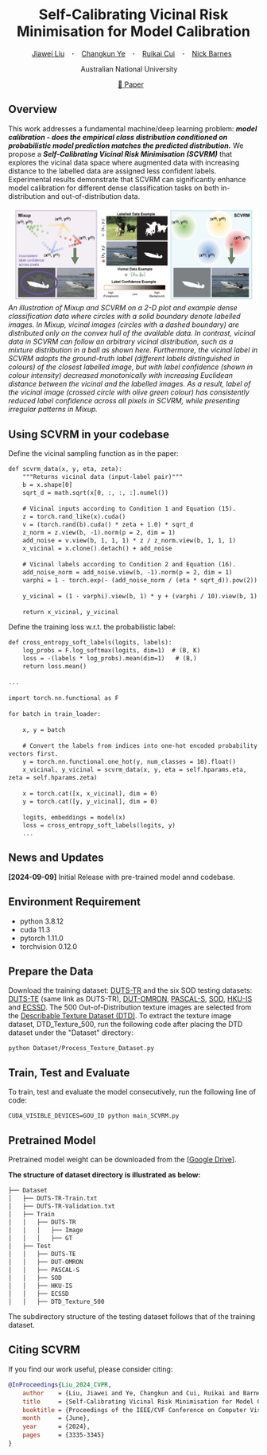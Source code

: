 <h1 align="center"> Self-Calibrating Vicinal Risk Minimisation for Model Calibration </h1>

<p align="center">
  <a href="https://scholar.google.com.au/citations?user=gqnX0nUAAAAJ&hl=en" target="_blank">Jiawei&nbsp;Liu</a> &ensp; <b>&middot;</b> &ensp;
  <a href="https://scholar.google.com.au/citations?user=PkzMdOYAAAAJ&hl=en" target="_blank">Changkun&nbsp;Ye</a> &ensp; <b>&middot;</b> &ensp;
  <a href="https://scholar.google.com.au/citations?user=yhscu8IAAAAJ&hl=en" target="_blank">Ruikai&nbsp;Cui</a> &ensp; <b>&middot;</b> &ensp;
  <a href="https://scholar.google.com.au/citations?user=yMXs1WcAAAAJ&hl=en" target="_blank">Nick&nbsp;Barnes</a>&ensp;
</p>

<p align="center">
  Australian National University &emsp;
</p>

<p align="center">
  <a href="https://openaccess.thecvf.com/content/CVPR2024/html/Liu_Self-Calibrating_Vicinal_Risk_Minimisation_for_Model_Calibration_CVPR_2024_paper.html" target="_blank">📃 Paper</a> &ensp;
</p>

## Overview
This work addresses a fundamental machine/deep learning problem: ***model calibration - does the empirical class distribution conditioned on probabilistic model prediction matches the predicted distribution.*** We propose a ***Self-Calibrating Vicinal Risk Minimisation (SCVRM)*** that explores the vicinal data space where augmented data with increasing distance to the labelled data are assigned less confident labels. Experimental results demonstrate that SCVRM can significantly enhance model calibration for different dense classification tasks on both in-distribution and out-of-distribution data.

![](assets/SCVRM_Intro.png)
*An illustration of Mixup and SCVRM on a 2-D plot and example dense classification data where circles with a solid boundary denote labelled images. In Mixup, vicinal images (circles with a dashed boundary) are distributed only on the convex hull of the available data. In contrast, vicinal data in SCVRM can follow an arbitrary vicinal distribution, such as a mixture distribution in a ball as shown here. Furthermore, the vicinal label in SCVRM adopts the ground-truth label (different labels distinguished in colours) of the closest labelled image, but with label confidence (shown in colour intensity) decreased monotonically with increasing Euclidean distance between the vicinal and the labelled images. As a result, label of the vicinal image (crossed circle with olive green colour) has consistently reduced label confidence across all pixels in SCVRM, while presenting irregular patterns in Mixup.*

## Using SCVRM in your codebase
Define the vicinal sampling function as in the paper:
```
def scvrm_data(x, y, eta, zeta):
    """Returns vicinal data (input-label pair)"""
    b = x.shape[0]
    sqrt_d = math.sqrt(x[0, :, :, :].numel())

    # Vicinal inputs according to Condition 1 and Equation (15).
    z = torch.rand_like(x).cuda()
    v = (torch.rand(b).cuda() * zeta + 1.0) * sqrt_d
    z_norm = z.view(b, -1).norm(p = 2, dim = 1)
    add_noise = v.view(b, 1, 1, 1) * z / z_norm.view(b, 1, 1, 1)
    x_vicinal = x.clone().detach() + add_noise

    # Vicinal labels according to Condition 2 and Equation (16).
    add_noise_norm = add_noise.view(b, -1).norm(p = 2, dim = 1)
    varphi = 1 - torch.exp(- (add_noise_norm / (eta * sqrt_d)).pow(2))

    y_vicinal = (1 - varphi).view(b, 1) * y + (varphi / 10).view(b, 1)

    return x_vicinal, y_vicinal
```

Define the training loss w.r.t. the probabilistic label:
```
def cross_entropy_soft_labels(logits, labels):
    log_probs = F.log_softmax(logits, dim=1)  # (B, K)
    loss = -(labels * log_probs).mean(dim=1)   # (B,)
    return loss.mean()

...

import torch.nn.functional as F

for batch in train_loader:

    x, y = batch

    # Convert the labels from indices into one-hot encoded probability vectors first.
    y = torch.nn.functional.one_hot(y, num_classes = 10).float()
    x_vicinal, y_vicinal = scvrm_data(x, y, eta = self.hparams.eta, zeta = self.hparams.zeta)
    
    x = torch.cat([x, x_vicinal], dim = 0)
    y = torch.cat([y, y_vicinal], dim = 0)

    logits, embeddings = model(x)
    loss = cross_entropy_soft_labels(logits, y)
    ...
```

## News and Updates
**[2024-09-09]** Initial Release with pre-trained model annd codebase.

## Environment Requirement
- python 3.8.12
- cuda 11.3
- pytorch 1.11.0
- torchvision 0.12.0

## Prepare the Data
Download the training dataset: <a target="_blank" href="https://www.kaggle.com/datasets/balraj98/duts-saliency-detection-dataset">DUTS-TR</a> and the six SOD testing datasets: <a target="_blank" href="https://www.kaggle.com/datasets/balraj98/duts-saliency-detection-dataset">DUTS-TE</a> (same link as DUTS-TR), <a target="_blank" href="http://saliencydetection.net/dut-omron/">DUT-OMRON</a>, <a target="_blank" href="http://cbi.gatech.edu/salobj/">PASCAL-S</a>, <a target="_blank" href="https://www.elderlab.yorku.ca/resources/salient-objects-dataset-sod/">SOD</a>, <a target="_blank" href="https://i.cs.hku.hk/~yzyu/research/deep_saliency.html">HKU-IS</a> and <a target="_blank" href="https://www.cse.cuhk.edu.hk/leojia/projects/hsaliency/dataset.html">ECSSD</a>. The 500 Out-of-Distribution texture images are selected from the <a target="_blank" href="https://www.robots.ox.ac.uk/~vgg/data/dtd/">Describable Texture Dataset (DTD)</a>. To extract the texture image dataset, DTD_Texture_500, run the following code after placing the DTD dataset under the "Dataset" directory:
```
python Dataset/Process_Texture_Dataset.py
```

## Train, Test and Evaluate
To train, test and evaluate the model consecutively, run the following line of code:
```
CUDA_VISIBLE_DEVICES=GOU_ID python main_SCVRM.py
```

## Pretrained Model
Pretrained model weight can be downloaded from the [<a target="_blank" href="https://drive.google.com/drive/folders/1KIJ6k-cnlCbu8Rxtrln-xbG5Qta444aw?usp=share_link">Google Drive</a>].

**The structure of dataset directory is illustrated as below:**
```
├── Dataset
│   ├── DUTS-TR-Train.txt
│   ├── DUTS-TR-Validation.txt
│   ├── Train
│   │   ├── DUTS-TR
│   │   │   ├── Image
│   │   │   ├── GT
│   ├── Test
│   │   ├── DUTS-TE
│   │   ├── DUT-OMRON
│   │   ├── PASCAL-S
│   │   ├── SOD
│   │   ├── HKU-IS
│   │   ├── ECSSD
│   │   ├── DTD_Texture_500
```
The subdirectory structure of the testing dataset follows that of the training dataset.


## <a name="bibtex">Citing SCVRM</a>
If you find our work useful, please consider citing:
```BibTex
@InProceedings{Liu_2024_CVPR,
    author    = {Liu, Jiawei and Ye, Changkun and Cui, Ruikai and Barnes, Nick},
    title     = {Self-Calibrating Vicinal Risk Minimisation for Model Calibration},
    booktitle = {Proceedings of the IEEE/CVF Conference on Computer Vision and Pattern Recognition (CVPR)},
    month     = {June},
    year      = {2024},
    pages     = {3335-3345}
}
```